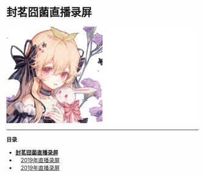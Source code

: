 # **封茗囧菌直播录屏**
![封茗囧菌](https://raw.githubusercontent.com/Mandi-Sa/Bilibili-Live-544820/master/repository-cover.png "封茗囧菌")

------------

**目录**

- [**封茗囧菌直播录屏**](#封茗囧菌直播录屏)
- &emsp;[2019年直播录屏](/../../releases/tag/2019 "2019年直播录屏")
- &emsp;[2019年直播录屏](/../../releases/tag/2020 "2020年直播录屏")
